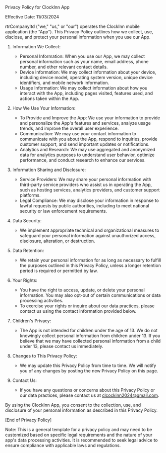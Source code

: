 Privacy Policy for ClockInn App

Effective Date: 11/03/2024

rtrCompanyltd ("we," "us," or "our") operates the ClockInn mobile application (the "App"). This Privacy Policy outlines how we collect, use, disclose, and protect your personal information when you use our App.

1. Information We Collect:
   - Personal Information: When you use our App, we may collect personal information such as your name, email address, phone number, and other relevant contact details.
   - Device Information: We may collect information about your device, including device model, operating system version, unique device identifiers, and mobile network information.
   - Usage Information: We may collect information about how you interact with the App, including pages visited, features used, and actions taken within the App.

2. How We Use Your Information:
   - To Provide and Improve the App: We use your information to provide and personalize the App's features and services, analyze usage trends, and improve the overall user experience.
   - Communication: We may use your contact information to communicate with you about the App, respond to inquiries, provide customer support, and send important updates or notifications.
   - Analytics and Research: We may use aggregated and anonymized data for analytics purposes to understand user behavior, optimize performance, and conduct research to enhance our services.

3. Information Sharing and Disclosure:
   - Service Providers: We may share your personal information with third-party service providers who assist us in operating the App, such as hosting services, analytics providers, and customer support platforms.
   - Legal Compliance: We may disclose your information in response to lawful requests by public authorities, including to meet national security or law enforcement requirements.

4. Data Security:
   - We implement appropriate technical and organizational measures to safeguard your personal information against unauthorized access, disclosure, alteration, or destruction.

5. Data Retention:
   - We retain your personal information for as long as necessary to fulfill the purposes outlined in this Privacy Policy, unless a longer retention period is required or permitted by law.

6. Your Rights:
   - You have the right to access, update, or delete your personal information. You may also opt-out of certain communications or data processing activities.
   - To exercise your rights or inquire about our data practices, please contact us using the contact information provided below.

7. Children's Privacy:
   - The App is not intended for children under the age of 13. We do not knowingly collect personal information from children under 13. If you believe that we may have collected personal information from a child under 13, please contact us immediately.

8. Changes to This Privacy Policy:
   - We may update this Privacy Policy from time to time. We will notify you of any changes by posting the new Privacy Policy on this page.

9. Contact Us:
   - If you have any questions or concerns about this Privacy Policy or our data practices, please contact us at clcockinn2024@gmail.com.

By using the ClockInn App, you consent to the collection, use, and disclosure of your personal information as described in this Privacy Policy.

[End of Privacy Policy]

Note: This is a general template for a privacy policy and may need to be customized based on specific legal requirements and the nature of your app's data processing activities. It is recommended to seek legal advice to ensure compliance with applicable laws and regulations.
